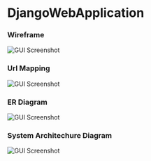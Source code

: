 # DjangoWebApplication
### Wireframe
![GUI Screenshot](https://i.imgur.com/pNrhJNj.png)
### Url Mapping
![GUI Screenshot](https://i.imgur.com/LTxPeIi.png)
### ER Diagram
![GUI Screenshot](https://i.imgur.com/9ArETA1.png)
### System Architechure Diagram
![GUI Screenshot](https://i.imgur.com/YkD9rpF.png)
